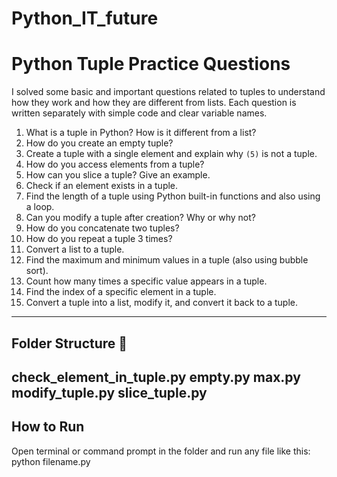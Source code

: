 # Python_IT_future
# Python Tuple Practice Questions 
I solved some basic and important questions related to tuples to understand how they work and how they are different from lists.
Each question is written separately with simple code and clear variable names.
1. What is a tuple in Python? How is it different from a list?
2. How do you create an empty tuple?
3. Create a tuple with a single element and explain why `(5)` is not a tuple.
4. How do you access elements from a tuple?
5. How can you slice a tuple? Give an example.
6. Check if an element exists in a tuple.
7. Find the length of a tuple using Python built-in functions and also using a loop.
8. Can you modify a tuple after creation? Why or why not?
9. How do you concatenate two tuples?
10. How do you repeat a tuple 3 times?
11. Convert a list to a tuple.
12. Find the maximum and minimum values in a tuple (also using bubble sort).
13. Count how many times a specific value appears in a tuple.
14. Find the index of a specific element in a tuple.
15. Convert a tuple into a list, modify it, and convert it back to a tuple.

---

## Folder Structure 📂
check_element_in_tuple.py
empty.py
max.py
modify_tuple.py
slice_tuple.py
---
## How to Run 
Open terminal or command prompt in the folder and run any file like this:
python filename.py

